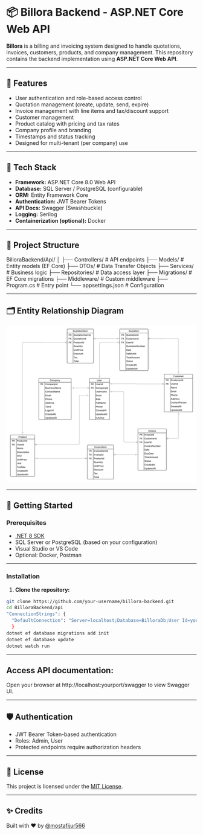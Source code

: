 # 📦 Billora Backend - ASP.NET Core Web API

**Billora** is a billing and invoicing system designed to handle quotations, invoices, customers, products, and company management. This repository contains the backend implementation using **ASP.NET Core Web API**.

---

## 🚀 Features

- User authentication and role-based access control
- Quotation management (create, update, send, expire)
- Invoice management with line items and tax/discount support
- Customer management
- Product catalog with pricing and tax rates
- Company profile and branding
- Timestamps and status tracking
- Designed for multi-tenant (per company) use

---

## 🧱 Tech Stack

- **Framework:** ASP.NET Core 8.0 Web API
- **Database:** SQL Server / PostgreSQL (configurable)
- **ORM:** Entity Framework Core
- **Authentication:** JWT Bearer Tokens
- **API Docs:** Swagger (Swashbuckle)
- **Logging:** Serilog
- **Containerization (optional):** Docker

---

## 📁 Project Structure

BilloraBackend/Api/
│
├── Controllers/ # API endpoints
├── Models/ # Entity models (EF Core)
├── DTOs/ # Data Transfer Objects
├── Services/ # Business logic
├── Repositories/ # Data access layer
├── Migrations/ # EF Core migrations
├── Middleware/ # Custom middleware
├── Program.cs # Entry point
└── appsettings.json # Configuration

---

## 🗂 Entity Relationship Diagram

![Billora ERD](billora_erd.png)

---

## 🔧 Getting Started

### Prerequisites

- [.NET 8 SDK](https://dotnet.microsoft.com/download)
- SQL Server or PostgreSQL (based on your configuration)
- Visual Studio or VS Code
- Optional: Docker, Postman

---

### Installation

1. **Clone the repository:**

```bash
git clone https://github.com/your-username/billora-backend.git
cd BilloraBackend/api
"ConnectionStrings": {
  "DefaultConnection": "Server=localhost;Database=BilloraDb;User Id=youruser;Password=yourpassword;"
  }
dotnet ef database migrations add init
dotnet ef database update
dotnet watch run
```
---

## Access API documentation:

Open your browser at http://localhost:yourport/swagger to view Swagger UI.

---

## 🛡 Authentication

- JWT Bearer Token-based authentication
- Roles: Admin, User
- Protected endpoints require authorization headers

---

## 📝 License

This project is licensed under the [MIT License](LICENSE).

---

## ✨ Credits

Built with ❤️ by [@mostafijur566](https://github.com/mostafijur566)
